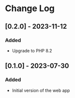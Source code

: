 # Change Log

## [0.2.0] - 2023-11-12

### Added
- Upgrade to PHP 8.2

## [0.1.0] - 2023-07-30

### Added
- Initial version of the web app

